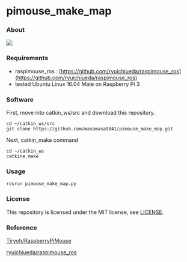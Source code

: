 # pimouse_make_map
### About
[![](http://img.youtube.com/vi/yyc-LOwCzYc/0.jpg)](https://www.youtube.com/watch?v=yyc-LOwCzYc)  

### Requirements
 * raspimouse_ros : [https://github.com/ryuichiueda/raspimouse_ros](https://github.com/ryuichiueda/raspimouse_ros)
* tested Ubuntu Linux 16.04 Mate on Raspberry Pi 3

### Software

First, move into catkin_ws/src and download this repository.

```
cd ~/catkin_ws/src
git clone https://github.com/masamasa9841/pimouse_make_map.git
```

Next, catkin_make command

```
cd ~/catkin_ws
catkine_make
```
### Usage
```
rosrun pimouse_make_map.py
```
### License

This repository is licensed under the MIT license, see [LICENSE](./LICENSE).

### Reference
[Tiryoh/RaspberryPiMouse](https://github.com/Tiryoh/RaspberryPiMouse)

[ryuichiueda/raspimouse_ros](https://github.com/ryuichiueda/raspimouse_ros)
